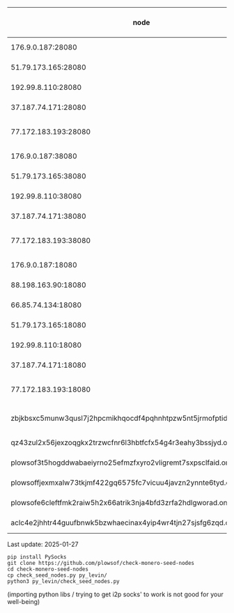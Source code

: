 | node  | status (daily check) |
|---|---|
|176.9.0.187:28080|🙂🙂🙂🙂🙂🙂🙂|
|51.79.173.165:28080|🙂🙂🙂🙂🙂🙂🙂|
|192.99.8.110:28080|🙂🙂🙂🙂🙂🙂🙂|
|37.187.74.171:28080|🙂🙂🙂🙂🙂🙂🙂|
|77.172.183.193:28080|😡😡😡😡😡😡😡|
|176.9.0.187:38080|🙂🙂🙂🙂🙂🙂🙂|
|51.79.173.165:38080|🙂🙂🙂🙂🙂🙂🙂|
|192.99.8.110:38080|🙂🙂🙂🙂🙂🙂🙂|
|37.187.74.171:38080|🙂🙂🙂🙂🙂🙂🙂|
|77.172.183.193:38080|😡😡😡😡😡😡😡|
|176.9.0.187:18080|🙂🙂🙂🙂🙂🙂🙂|
|88.198.163.90:18080|🙂🙂🙂🙂🙂🙂🙂|
|66.85.74.134:18080|🙂😡😡😡🙂🙂🙂|
|51.79.173.165:18080|🙂🙂🙂🙂🙂🙂🙂|
|192.99.8.110:18080|🙂🙂🙂🙂🙂🙂🙂|
|37.187.74.171:18080|🙂🙂🙂🙂🙂🙂🙂|
|77.172.183.193:18080|😡😡😡😡😡😡😡|
|zbjkbsxc5munw3qusl7j2hpcmikhqocdf4pqhnhtpzw5nt5jrmofptid.onion:18083|😡😡😡😡😡😡😡|
|qz43zul2x56jexzoqgkx2trzwcfnr6l3hbtfcfx54g4r3eahy3bssjyd.onion:18083|😡🙂🙂🙂🙂😡🙂|
|plowsof3t5hogddwabaeiyrno25efmzfxyro2vligremt7sxpsclfaid.onion:18083|🙂🙂😡🙂🙂🙂🙂|
|plowsoffjexmxalw73tkjmf422gq6575fc7vicuu4javzn2ynnte6tyd.onion:18083|🙂🙂😡🙂🙂🙂😡|
|plowsofe6cleftfmk2raiw5h2x66atrik3nja4bfd3zrfa2hdlgworad.onion:18083|😡🙂😡🙂🙂😡🙂|
|aclc4e2jhhtr44guufbnwk5bzwhaecinax4yip4wr4tjn27sjsfg6zqd.onion:18083|🙂🙂🙂🙂🙂🙂🙂|

Last update: 2025-01-27
```
pip install PySocks
git clone https://github.com/plowsof/check-monero-seed-nodes
cd check-monero-seed-nodes
cp check_seed_nodes.py py_levin/
python3 py_levin/check_seed_nodes.py
```
(importing python libs / trying to get i2p socks' to work is not good for your well-being)
